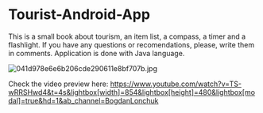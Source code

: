 # Tourist-Android-App
This is a small book about tourism, an item list, a compass, a timer and a flashlight. If you have any questions or recomendations, please, write them in comments. Application is done with Java language.

<img src="https://i.pinimg.com/originals/e9/fa/7c/e9fa7c01e0e39731f013442cc20da69d.jpg" alt="041d978e6e6b206cde290611e8bf707b.jpg">

Check the video preview here: https://www.youtube.com/watch?v=TS-wRRSHwd4&t=4s&lightbox[width]=854&lightbox[height]=480&lightbox[modal]=true&hd=1&ab_channel=BogdanLonchuk
